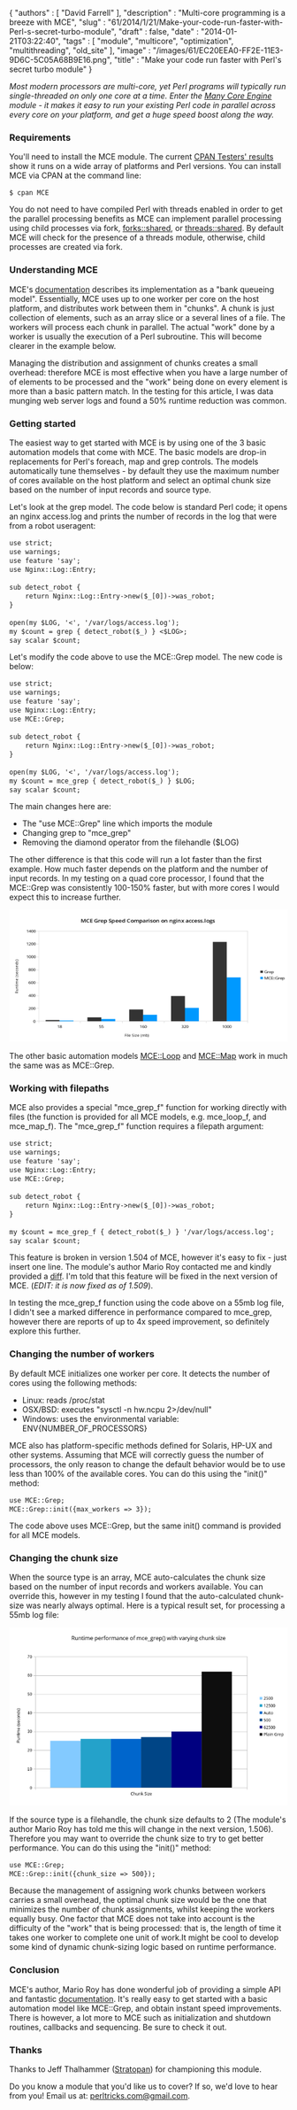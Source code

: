{
   "authors" : [
      "David Farrell"
   ],
   "description" : "Multi-core programming is a breeze with MCE",
   "slug" : "61/2014/1/21/Make-your-code-run-faster-with-Perl-s-secret-turbo-module",
   "draft" : false,
   "date" : "2014-01-21T03:22:40",
   "tags" : [
      "module",
      "multicore",
      "optimization",
      "multithreading",
      "old_site"
   ],
   "image" : "/images/61/EC20EEA0-FF2E-11E3-9D6C-5C05A68B9E16.png",
   "title" : "Make your code run faster with Perl's secret turbo module"
}

*Most modern processors are multi-core, yet Perl programs will typically run single-threaded on only one core at a time. Enter the [Many Core Engine](https://metacpan.org/pod/MCE) module - it makes it easy to run your existing Perl code in parallel across every core on your platform, and get a huge speed boost along the way.*

### Requirements

You'll need to install the MCE module. The current [CPAN Testers' results](http://matrix.cpantesters.org/?dist=MCE+1.509) show it runs on a wide array of platforms and Perl versions. You can install MCE via CPAN at the command line:

``` prettyprint
$ cpan MCE
```

You do not need to have compiled Perl with threads enabled in order to get the parallel processing benefits as MCE can implement parallel processing using child processes via fork, [forks::shared](https://metacpan.org/pod/forks::shared), or [threads::shared](https://metacpan.org/pod/threads::shared). By default MCE will check for the presence of a threads module, otherwise, child processes are created via fork.

### Understanding MCE

MCE's [documentation](http://code.google.com/p/many-core-engine-perl/) describes its implementation as a "bank queueing model". Essentially, MCE uses up to one worker per core on the host platform, and distributes work between them in "chunks". A chunk is just collection of elements, such as an array slice or a several lines of a file. The workers will process each chunk in parallel. The actual "work" done by a worker is usually the execution of a Perl subroutine. This will become clearer in the example below.

Managing the distribution and assignment of chunks creates a small overhead: therefore MCE is most effective when you have a large number of of elements to be processed and the "work" being done on every element is more than a basic pattern match. In the testing for this article, I was data munging web server logs and found a 50% runtime reduction was common.

### Getting started

The easiest way to get started with MCE is by using one of the 3 basic automation models that come with MCE. The basic models are drop-in replacements for Perl's foreach, map and grep controls. The models automatically tune themselves - by default they use the maximum number of cores available on the host platform and select an optimal chunk size based on the number of input records and source type.

Let's look at the grep model. The code below is standard Perl code; it opens an nginx access.log and prints the number of records in the log that were from a robot useragent:

``` prettyprint
use strict;
use warnings;
use feature 'say';
use Nginx::Log::Entry;

sub detect_robot {
    return Nginx::Log::Entry->new($_[0])->was_robot;
}

open(my $LOG, '<', '/var/logs/access.log');
my $count = grep { detect_robot($_) } <$LOG>;
say scalar $count;
```

Let's modify the code above to use the MCE::Grep model. The new code is below:

``` prettyprint
use strict;
use warnings;
use feature 'say';
use Nginx::Log::Entry;
use MCE::Grep;

sub detect_robot {
    return Nginx::Log::Entry->new($_[0])->was_robot;
}

open(my $LOG, '<', '/var/logs/access.log');
my $count = mce_grep { detect_robot($_) } $LOG;
say scalar $count;
```

The main changes here are:

-   The "use MCE::Grep" line which imports the module
-   Changing grep to "mce\_grep"
-   Removing the diamond operator from the filehandle ($LOG)

The other difference is that this code will run a lot faster than the first example. How much faster depends on the platform and the number of input records. In my testing on a quad core processor, I found that the MCE::Grep was consistently 100-150% faster, but with more cores I would expect this to increase further.

![](/static/images/61/mce_grep_comparison_630.png)

The other basic automation models [MCE::Loop](https://metacpan.org/pod/MCE::Loop) and [MCE::Map](https://metacpan.org/pod/MCE::Map) work in much the same was as MCE::Grep.

### Working with filepaths

MCE also provides a special "mce\_grep\_f" function for working directly with files (the function is provided for all MCE models, e.g. mce\_loop\_f, and mce\_map\_f). The "mce\_grep\_f" function requires a filepath argument:

``` prettyprint
use strict;
use warnings;
use feature 'say';
use Nginx::Log::Entry;
use MCE::Grep;

sub detect_robot {
    return Nginx::Log::Entry->new($_[0])->was_robot;
}

my $count = mce_grep_f { detect_robot($_) } '/var/logs/access.log';
say scalar $count;
```

This feature is broken in version 1.504 of MCE, however it's easy to fix - just insert one line. The module's author Mario Roy contacted me and kindly provided a [diff](http://code.google.com/p/many-core-engine-perl/source/diff?spec=svn456&r=456&format=side&path=/trunk/lib/MCE/Grep.pm). I'm told that this feature will be fixed in the next version of MCE. (*EDIT: it is now fixed as of 1.509*).

In testing the mce\_grep\_f function using the code above on a 55mb log file, I didn't see a marked difference in performance compared to mce\_grep, however there are reports of up to 4x speed improvement, so definitely explore this further.

### Changing the number of workers

By default MCE initializes one worker per core. It detects the number of cores using the following methods:

-   Linux: reads /proc/stat
-   OSX/BSD: executes "sysctl -n hw.ncpu 2\>/dev/null"
-   Windows: uses the environmental variable: ENV{NUMBER\_OF\_PROCESSORS}

MCE also has platform-specific methods defined for Solaris, HP-UX and other systems. Assuming that MCE will correctly guess the number of processors, the only reason to change the default behavior would be to use less than 100% of the available cores. You can do this using the "init()" method:

``` prettyprint
use MCE::Grep;
MCE::Grep::init({max_workers => 3});
```

The code above uses MCE::Grep, but the same init() command is provided for all MCE models.

### Changing the chunk size

When the source type is an array, MCE auto-calculates the chunk size based on the number of input records and workers available. You can override this, however in my testing I found that the auto-calculated chunk-size was nearly always optimal. Here is a typical result set, for processing a 55mb log file:

![](/static/images/61/mce_grep_chunk_size_630.png)

If the source type is a filehandle, the chunk size defaults to 2 (The module's author Mario Roy has told me this will change in the next version, 1.506). Therefore you may want to override the chunk size to try to get better performance. You can do this using the "init()" method:

``` prettyprint
use MCE::Grep;
MCE::Grep::init({chunk_size => 500});
```

Because the management of assigning work chunks between workers carries a small overhead, the optimal chunk size would be the one that minimizes the number of chunk assignments, whilst keeping the workers equally busy. One factor that MCE does not take into account is the difficulty of the "work" that is being processed: that is, the length of time it takes one worker to complete one unit of work.It might be cool to develop some kind of dynamic chunk-sizing logic based on runtime performance.

### Conclusion

MCE's author, Mario Roy has done wonderful job of providing a simple API and fantastic [documentation](https://metacpan.org/pod/MCE::Examples). It's really easy to get started with a basic automation model like MCE::Grep, and obtain instant speed improvements. There is however, a lot more to MCE such as initialization and shutdown routines, callbacks and sequencing. Be sure to check it out.

### Thanks

Thanks to Jeff Thalhammer ([Stratopan](https://stratopan.com/)) for championing this module.

Do you know a module that you'd like us to cover? If so, we'd love to hear from you! Email us at: perltricks.com@gmail.com.

